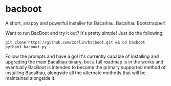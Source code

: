 # bacboot
A short, snappy and powerful installer for Bacalhau. Bacalhau Bootstrapper!

Want to run BacBoot and try it out? It's pretty simple! Just do the following;

```
git clone https://github.com/zorlin/bacboot.git && cd bacboot
python3 bacboot.py
```

Follow the prompts and have a go! It's currently capable of installing and upgrading the main Bacalhau binary, but a full roadmap is in the works and eventually BacBoot is intended to become the primary supported method of installing Bacalhau, alongside all the alternate methods that will be maintained alongside it.
